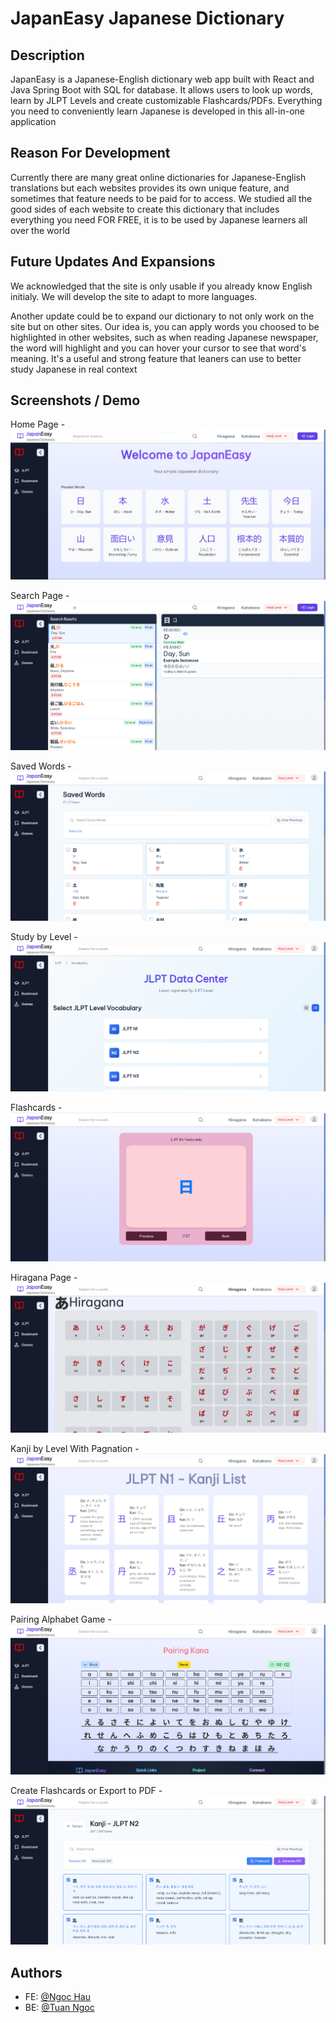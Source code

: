# JapanEasy Japanese Dictionary

## Description

JapanEasy is a Japanese-English dictionary web app built with React and Java Spring Boot with SQL for database. It allows users to look up words, learn by JLPT Levels and create customizable Flashcards/PDFs. Everything you need to conveniently learn Japanese is developed in this all-in-one application

## Reason For Development

Currently there are many great online dictionaries for Japanese-English translations but each websites provides its own unique feature, and sometimes that feature needs to be paid for to access. We studied all the good sides of each website to create this dictionary that includes everything you need FOR FREE, it is to be used by Japanese learners all over the world 

## Future Updates And Expansions 

We acknowledged that the site is only usable if you already know English initialy. We will develop the site to adapt to more languages. 

Another update could be to expand our dictionary to not only work on the site but on other sites. Our idea is, you can apply words you choosed to be highlighted in other websites, such as when reading Japanese newspaper, the word will highlight and you can hover your cursor to see that word's meaning. It's a useful and strong feature that leaners can use to better study Japanese in real context 

## Screenshots / Demo  

Home Page -
![Home Page](https://raw.githubusercontent.com/dodoododo/PBL3-Japanese-Dictionary/main/JapanEasyDict/public/Pictures/homepage.png)

Search Page -
![Search Page](https://raw.githubusercontent.com/dodoododo/PBL3-Japanese-Dictionary/main/JapanEasyDict/public/Pictures/searchpage.png)

Saved Words -
![Saved Words](https://raw.githubusercontent.com/dodoododo/PBL3-Japanese-Dictionary/main/JapanEasyDict/public/Pictures/savedwords.png)

Study by Level -
![Study by Level](https://raw.githubusercontent.com/dodoododo/PBL3-Japanese-Dictionary/main/JapanEasyDict/public/Pictures/studybylevel.png)

Flashcards -
![Flashcards](https://raw.githubusercontent.com/dodoododo/PBL3-Japanese-Dictionary/main/JapanEasyDict/public/Pictures/flashcards.png)

Hiragana Page -
![Hiragana Page](https://raw.githubusercontent.com/dodoododo/PBL3-Japanese-Dictionary/main/JapanEasyDict/public/Pictures/hiraganapage.png)

Kanji by Level With Pagnation -
![Kanji by Level With Pagnation](https://raw.githubusercontent.com/dodoododo/PBL3-Japanese-Dictionary/main/JapanEasyDict/public/Pictures/kanjibylevelwithpagnation.png)

Pairing Alphabet Game -
![Pairing Alphabet Game](https://raw.githubusercontent.com/dodoododo/PBL3-Japanese-Dictionary/main/JapanEasyDict/public/Pictures/pairingalphabetgame.png)

Create Flashcards or Export to PDF -
![Create Flashcards or Export to PDF](https://raw.githubusercontent.com/dodoododo/PBL3-Japanese-Dictionary/main/JapanEasyDict/public/Pictures/createflashcardsorexporttopdf.png)

## Authors

- FE: [@Ngoc Hau](https://www.github.com/dodoododo)
- BE: [@Tuan Ngoc](https://github.com/sangoonthego)

